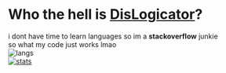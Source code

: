# Who the hell is [DisLogicator](http://bit.ly/DisLogicator)?
i dont have time to learn languages so im a **stackoverflow** junkie</br>
so what my code just works lmao</br>
![langs](https://github-readme-stats.vercel.app/api/top-langs/?username=DisLogicator&theme=blue-green&layout=compact)</br>
[![stats](https://github-readme-stats.vercel.app/api?username=DisLogicator&theme=blue-green)](https://github.com/DisLogicator)</br>
